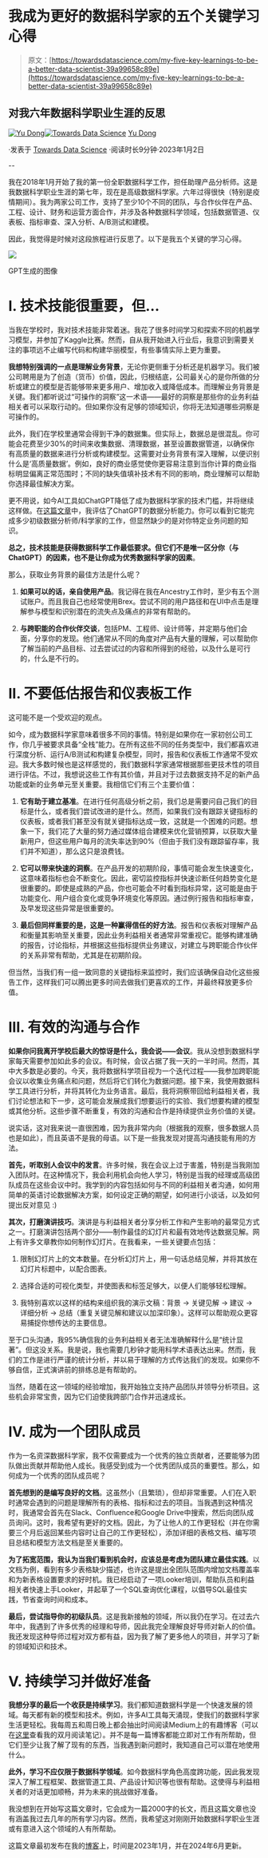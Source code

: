 # 我成为更好的数据科学家的五个关键学习心得

> 原文：[https://towardsdatascience.com/my-five-key-learnings-to-be-a-better-data-scientist-39a99658c89e](https://towardsdatascience.com/my-five-key-learnings-to-be-a-better-data-scientist-39a99658c89e)

## 对我六年数据科学职业生涯的反思

[](https://ydong029.medium.com/?source=post_page-----39a99658c89e--------------------------------)[![Yu Dong](../Images/55c3c11c76cde72c65eb81a60384a436.png)](https://ydong029.medium.com/?source=post_page-----39a99658c89e--------------------------------)[](https://towardsdatascience.com/?source=post_page-----39a99658c89e--------------------------------)[![Towards Data Science](../Images/a6ff2676ffcc0c7aad8aaf1d79379785.png)](https://towardsdatascience.com/?source=post_page-----39a99658c89e--------------------------------) [Yu Dong](https://ydong029.medium.com/?source=post_page-----39a99658c89e--------------------------------)

·发表于 [Towards Data Science](https://towardsdatascience.com/?source=post_page-----39a99658c89e--------------------------------) ·阅读时长9分钟·2023年1月2日

--

我在2018年1月开始了我的第一份全职数据科学工作，担任助理产品分析师。这是我数据科学职业生涯的第七年，现在是高级数据科学家。六年过得很快（特别是疫情期间）。我为两家公司工作，支持了至少10个不同的团队，与合作伙伴在产品、工程、设计、财务和运营方面合作，并涉及各种数据科学领域，包括数据管道、仪表板、指标审查、深入分析、A/B测试和建模。

因此，我觉得是时候对这段旅程进行反思了。以下是我五个关键的学习心得。

![](../Images/57bb97c2648e24f47237fc7ab2be50dc.png)

GPT生成的图像

# I. 技术技能很重要，但…

当我在学校时，我对技术技能非常着迷。我花了很多时间学习和探索不同的机器学习模型，并参加了Kaggle比赛。然而，自从我开始进入行业后，我意识到需要关注的事项远不止编写代码和构建华丽模型，有些事情实际上更为重要。

**我想特别强调的一点是理解业务背景**，无论你更侧重于分析还是机器学习。我们被公司聘用是为了创造（货币）价值，因此，归根结底，公司最关心的是你所做的分析或建立的模型是否能够带来更多用户、增加收入或降低成本。而理解业务背景是关键。我们都听说过“可操作的洞察”这一术语——最好的洞察是那些你的业务利益相关者可以采取行动的。但如果你没有足够的领域知识，你将无法知道哪些洞察是可操作的。

此外，我们在学校里通常会得到干净的数据集。但实际上，数据总是很混乱。你可能会花费至少30%的时间来收集数据、清理数据，甚至设置数据管道，以确保你有高质量的数据来进行分析或构建模型。这需要对业务背景有深入理解，以便识别什么是‘高质量数据’。例如，良好的商业感觉使你更容易注意到当你计算的商业指标明显偏离正常范围时；不同的缺失值填补技术有不同的影响，商业理解可以帮助你选择最佳解决方案。

更不用说，如今AI工具如ChatGPT降低了成为数据科学家的技术门槛，并将继续这样做。在[这篇文章](https://medium.com/towards-data-science/evaluating-chatgpt-in-data-science-churn-prediction-analysis-as-an-example-feec7edc23af)中，我评估了ChatGPT的数据分析能力。你可以看到它能完成多少初级数据分析师/科学家的工作，但显然缺少的是对你特定业务问题的知识。

**总之，技术技能是获得数据科学工作最低要求。但它们不是唯一区分你（与ChatGPT）的因素，也不是让你成为优秀数据科学家的因素**。

那么，获取业务背景的最佳方法是什么呢？

1.  **如果可以的话，亲自使用产品**。我记得在我在Ancestry工作时，至少有五个测试账户。而且我自己也经常使用Brex。尝试不同的用户路径和在UI中点击是理解参与模型和识别潜在的流失点及痛点的非常有帮助的。

1.  **与跨职能的合作伙伴交谈**，包括PM、工程师、设计师等，并定期与他们会面，分享你的发现。他们通常从不同的角度对产品有大量的理解，可以帮助你了解当前的产品目标、过去尝试过的内容和所得到的经验，以及什么是可行的，什么是不行的。

# II. 不要低估报告和仪表板工作

这可能不是一个受欢迎的观点。

如今，成为数据科学家意味着很多不同的事情。特别是如果你在一家初创公司工作，你几乎被要求具备“全栈”能力。在所有这些不同的任务类型中，我们都喜欢进行深度分析、运行A/B测试和构建复杂模型，同时，报告和仪表板工作通常不受欢迎。我大多数时候也是这样感觉的，我们数据科学家通常根据那些更技术性的项目进行评估。不过，我想说这些工作有其价值，并且对于过去数据支持不足的新产品功能或新的业务单元至关重要。我相信它们有三个主要价值：

1.  **它有助于建立基准**。在进行任何高级分析之前，我们总是需要问自己我们的目标是什么，或者我们尝试改进的是什么。然而，如果我们没有跟踪关键指标的仪表板，或者我们甚至没有就关键指标达成一致，这就是一个困难的问题。想象一下，我们花了大量的努力通过媒体组合建模来优化营销预算，以获取大量新用户，但这些用户每月的流失率达到90%（但由于我们没有跟踪留存率，我们并不知道），那么这只是浪费钱。

1.  **它可以带来快速的洞察**。在产品开发的初期阶段，事情可能会发生快速变化，这意味着指标也会不断变化。因此，密切监控指标并快速诊断任何趋势变化是很重要的。即使是成熟的产品，你也可能会不时看到指标异常，这可能是由于功能变化、用户组合变化或竞争环境变化等原因。通过例行报告和指标审查，及早发现这些异常是很重要的。

1.  **最后但同样重要的是，这是一种赢得信任的好方法**。报告和仪表板对理解产品和衡量其影响至关重要，因此业务利益相关者通常非常重视它。能够构建准确的报告，讨论指标，并根据这些指标提供业务建议，对建立与跨职能合作伙伴的关系非常有帮助，尤其是在初期阶段。

但当然，当我们有一组一致同意的关键指标来监控时，我们应该确保自动化这些报告工作，这样我们可以腾出更多时间去做我们更喜欢的工作，并最终释放更多价值。

# III. 有效的沟通与合作

**如果你问我离开学校后最大的惊讶是什么，我会说——会议**。我从没想到数据科学家每天需要参加如此多的会议。有时候，会议占据了我一天的一半时间。然而，其中大多数是必要的。今天，我将数据科学项目视为一个迭代过程——我参加跨职能会议以收集业务痛点和问题，然后将它们转化为数据问题。接下来，我使用数据科学工具进行分析，并将其转化为业务语言。最后，我将洞察带回给利益相关者，我们讨论想法和下一步，这可能会发展成我们想要运行的实验、我们想要构建的模型或其他分析。这些步骤不断重复，有效的沟通和合作是持续提供业务价值的关键。

说实话，这对我来说一直很困难，因为我非常内向（根据我的观察，很多数据人员也是如此），而且英语不是我的母语。以下是一些我发现对提高沟通技能有用的方法。

**首先，听取别人会议中的发言**。许多时候，我在会议上过于害羞，特别是当我刚加入团队时。在这种情况下，我会利用机会向他人学习，特别是当我的经理或高级团队成员在这些会议中时。我学到的内容包括如何与不同的利益相关者沟通，如何用简单的英语讨论数据解决方案，如何设定正确的期望，如何进行小谈话，以及如何提出反对意见 :)

**其次，打磨演讲技巧**。演讲是与利益相关者分享分析工作和产生影响的最常见方式之一。打磨演讲包括两个部分——制作最佳的幻灯片和最有效地传达数据见解。网上有许多文章教你如何制作幻灯片。在我看来，一些关键要点包括：

1.  限制幻灯片上的文本数量。在分析幻灯片上，用一句话总结见解，并将其放在幻灯片标题中，以配合图表。

1.  选择合适的可视化类型，并使图表和标签足够大，以便人们能够轻松理解。

1.  我特别喜欢以这样的结构来组织我的演示文稿：背景 -> 关键见解 -> 建议 -> 详细分析 -> 总结（重复关键见解和建议以加深印象）。这样可以帮助观众更容易捕捉你想传达的主要信息。

至于口头沟通，我95%确信我的业务利益相关者无法准确解释什么是“统计显著”。但这没关系。我是说，我也需要几秒钟才能用科学术语表达出来。然而，我们的工作是进行严谨的统计分析，并以易于理解的方式传达我们的发现。如果你不够自信，正式演讲前的排练总是有帮助的。

当然，随着在这一领域的经验增加，我开始独立支持产品团队并领导分析项目。这些机会非常宝贵，因为它们迫使我跨部门合作并迅速成长。

# IV. 成为一个团队成员

作为一名资深数据科学家，我不仅需要成为一个优秀的独立贡献者，还要能够为团队做出贡献并帮助他人成长。我感受到成为一个优秀团队成员的重要性。那么，如何成为一个优秀的团队成员呢？

**首先想到的是编写良好的文档**。这虽然小（且繁琐），但却非常重要。人们在入职时通常会遇到的问题是理解所有的表格、指标和过去的项目。当我遇到这种情况时，我通常会首先在Slack、Confluence和Google Drive中搜索，然后向团队成员询问。这时，我希望有更好的文档。因此，为了让他人的工作更轻松（并在你需要三个月后返回某些内容时让自己的工作更轻松），添加详细的表格文档、编写项目总结和模型方法文档是至关重要的。

**为了拓宽范围，我认为当我们看到机会时，应该总是考虑为团队建立最佳实践**。以文档为例，看到有多少表格缺少描述，也许这是提出全团队范围内增加文档覆盖率和为新表格设置要求的好时机。我已经启动了一项Looker培训，帮助队员和利益相关者快速上手Looker，并起草了一个SQL查询优化课程，以倡导SQL最佳实践，节省查询时间和成本。

**最后，尝试指导你的初级队员**。这是我新接触的领域，所以我仍在学习。在过去六年中，我遇到了许多优秀的经理和导师，因此我完全理解良好导师对新人的价值。我还发现这种导师过程对双方都有益，因为我了解了更多他人的项目，并学习了新的领域知识和技术。

# V. 持续学习并做好准备

**我想分享的最后一个收获是持续学习**。我们都知道数据科学是一个快速发展的领域。每天都有新的模型和技术。例如，许多AI工具每天涌现，使我们的数据科学家生活更轻松。我每周五和周日晚上都会抽出时间阅读Medium上的有趣博客（可以在[这里](https://yudong-94.github.io/personal-website/tags/#reading-notes)查看我的双月阅读笔记）。并不是每一篇博客都能立即对工作有所帮助，但它们至少让我了解了现有的东西，当我遇到新问题时，我知道自己可以潜在地使用什么。

**此外，学习不应仅限于数据科学领域**。如今数据科学角色高度跨功能，因此我发现深入了解工程框架、数据管道工具、产品设计知识等也很有帮助。这使得与利益相关者的对话更加顺畅，并为未来的挑战做好准备。

我没想到在开始写这篇文章时，它会成为一篇2000字的长文，而且这篇文章也没有涵盖我过去几年的所有学习内容。然而，我希望这对刚刚开始数据科学职业生涯或有意进入这个领域的人有所帮助。

这篇文章最初发布在我的[博客](https://yudong-94.github.io/personal-website/blog/FiveYearsInMyCareer/)上，时间是2023年1月，并在2024年6月更新。
